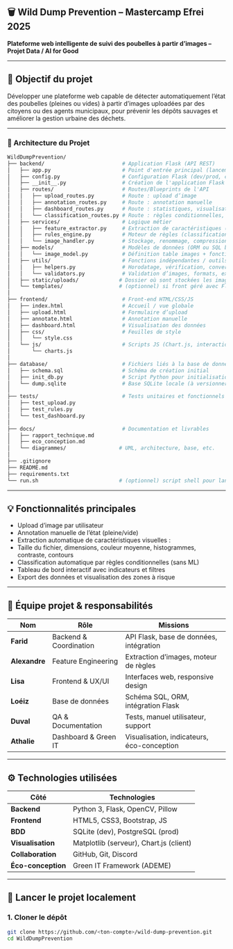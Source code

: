 ## 🗑️ Wild Dump Prevention – Mastercamp Efrei 2025

**Plateforme web intelligente de suivi des poubelles à partir d’images – Projet Data / AI for Good**

---

## 🚀 Objectif du projet

Développer une plateforme web capable de détecter automatiquement l’état des poubelles (pleines ou vides) à partir d’images uploadées par des citoyens ou des agents municipaux, pour prévenir les dépôts sauvages et améliorer la gestion urbaine des déchets.

---

### 🔧 Architecture du Projet

```bash
WildDumpPrevention/
├── backend/                         # Application Flask (API REST)
│   ├── app.py                       # Point d'entrée principal (lancement serveur)
│   ├── config.py                    # Configuration Flask (dev/prod, chemins, clés)
│   ├── __init__.py                  # Création de l'application Flask (factory)
│   ├── routes/                      # Routes/Blueprints de l'API
│   │   ├── upload_routes.py         # Route : upload d’image
│   │   ├── annotation_routes.py     # Route : annotation manuelle
│   │   ├── dashboard_routes.py      # Route : statistiques, visualisations
│   │   └── classification_routes.py # Route : règles conditionnelles, auto-classement
│   ├── services/                    # Logique métier
│   │   ├── feature_extractor.py     # Extraction de caractéristiques (image)
│   │   ├── rules_engine.py          # Moteur de règles (classification non-ML)
│   │   └── image_handler.py         # Stockage, renommage, compression image
│   ├── models/                      # Modèles de données (ORM ou SQL brut)
│   │   └── image_model.py           # Définition table images + fonctions accès BDD
│   ├── utils/                       # Fonctions indépendantes / outils généraux
│   │   ├── helpers.py               # Horodatage, vérification, conversion, etc.
│   │   └── validators.py            # Validation d’images, formats, extensions
│   ├── static/uploads/             # Dossier où sont stockées les images uploadées
│   └── templates/                  # (optionnel) si front géré avec Flask
│
├── frontend/                        # Front-end HTML/CSS/JS
│   ├── index.html                   # Accueil / vue globale
│   ├── upload.html                  # Formulaire d’upload
│   ├── annotate.html                # Annotation manuelle
│   ├── dashboard.html               # Visualisation des données
│   ├── css/                         # Feuilles de style
│   │   └── style.css
│   └── js/                          # Scripts JS (Chart.js, interactions)
│       └── charts.js
│
├── database/                        # Fichiers liés à la base de données
│   ├── schema.sql                   # Schéma de création initial
│   ├── init_db.py                   # Script Python pour initialisation automatique
│   └── dump.sqlite                  # Base SQLite locale (à versionner au besoin)
│
├── tests/                           # Tests unitaires et fonctionnels
│   ├── test_upload.py
│   ├── test_rules.py
│   └── test_dashboard.py
│
├── docs/                            # Documentation et livrables
│   ├── rapport_technique.md
│   ├── eco_conception.md
│   └── diagrammes/                 # UML, architecture, base, etc.
│
├── .gitignore
├── README.md
├── requirements.txt
└── run.sh                          # (optionnel) script shell pour lancer tout d’un coup
```
---

## 💡 Fonctionnalités principales

- Upload d’image par utilisateur
- Annotation manuelle de l’état (pleine/vide)
- Extraction automatique de caractéristiques visuelles :
- Taille du fichier, dimensions, couleur moyenne, histogrammes, contraste, contours
- Classification automatique par règles conditionnelles (sans ML)
- Tableau de bord interactif avec indicateurs et filtres
- Export des données et visualisation des zones à risque

---

## 👥 Équipe projet & responsabilités

| Nom           | Rôle                   | Missions                                   |
| ------------- | ---------------------- | ------------------------------------------ |
| **Farid**     | Backend & Coordination | API Flask, base de données, intégration    |
| **Alexandre** | Feature Engineering    | Extraction d’images, moteur de règles      |
| **Lisa**      | Frontend & UX/UI       | Interfaces web, responsive design          |
| **Loéiz**     | Base de données        | Schéma SQL, ORM, intégration Flask         |
| **Duval**     | QA & Documentation     | Tests, manuel utilisateur, support         |
| **Athalie**   | Dashboard & Green IT   | Visualisation, indicateurs, éco-conception |

---

## ⚙️ Technologies utilisées
| Côté               | Technologies                            |
| ------------------ | --------------------------------------- |
| **Backend**        | Python 3, Flask, OpenCV, Pillow         |
| **Frontend**       | HTML5, CSS3, Bootstrap, JS              |
| **BDD**            | SQLite (dev), PostgreSQL (prod)         |
| **Visualisation**  | Matplotlib (serveur), Chart.js (client) |
| **Collaboration**  | GitHub, Git, Discord                    |
| **Éco-conception** | Green IT Framework (ADEME)              |

---

## 🧪 Lancer le projet localement

### 1. Cloner le dépôt
```bash
git clone https://github.com/<ton-compte>/wild-dump-prevention.git
cd WildDumpPrevention
```


